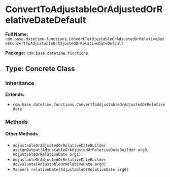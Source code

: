 # ConvertToAdjustableOrAdjustedOrRelativeDateDefault

**Full Name:** `cdm.base.datetime.functions.ConvertToAdjustableOrAdjustedOrRelativeDate$ConvertToAdjustableOrAdjustedOrRelativeDateDefault`

**Package:** `cdm.base.datetime.functions`

## Type: Concrete Class

### Inheritance

**Extends:**
- `cdm.base.datetime.functions.ConvertToAdjustableOrAdjustedOrRelativeDate`

### Methods

#### Other Methods

- `AdjustableOrAdjustedOrRelativeDateBuilder assignOutput(AdjustableOrAdjustedOrRelativeDateBuilder arg0, AdjustableOrRelativeDate arg1)`
- `AdjustableOrAdjustedOrRelativeDateBuilder doEvaluate(AdjustableOrRelativeDate arg0)`
- `MapperS relativeDate(AdjustableOrRelativeDate arg0)`

